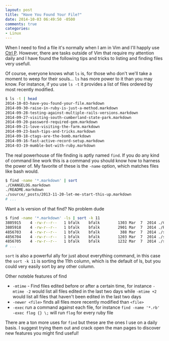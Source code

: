 ```yaml
---
layout: post
title: "Have You Found Your File?"
date: 2014-10-03 06:49:50 -0500
comments: true
categories: 
- Linux
---
```

When I need to find a file it's normally when I am in Vim and I'll happly use
[Ctrl P](https://github.com/kien/ctrlp.vim).  However, there are tasks outside
of Vim that require my attention daily and I have found the following tips and
tricks to listing and finding files very usefull.

<!-- more -->

Of course, everyone knows what `ls` is, for those who don't we'll take a moment
to weep for their souls... `ls` has more power to it than you may know.  For
instance, if you use `ls -t` it provides a list of files ordered by most
recently modified.

```bash
$ ls -t | head
2014-10-03-have-you-found-your-file.markdown
2014-09-30-raise-in-ruby-is-just-a-method.markdown
2014-09-28-testing-against-multiple-rails-versions.markdown
2014-09-27-visiting-south-cumberland-state-park.markdown
2014-09-20-password-required-gem.markdown
2014-09-21-love-visiting-the-farm.markdown
2014-09-23-bash-tips-and-tricks.markdown
2014-09-18-ctags-are-the-bomb.markdown
2014-09-16-fast-active-record-setup.markdown
2014-03-19-mumble-bot-with-ruby.markdown
```

The real powerhouse of file finding is aptly named `find`.  If you do any kind
of command line work this is a command you should know how to harness the power
of.  My favorite of these is the `-name` option, which matches files like bash
would.

```bash
$ find -name '*.markdown' | sort
./CHANGELOG.markdown
./README.markdown
./source/_posts/2013-11-20-let-me-start-this-up.markdown
# ...

```
Want a ls version of that find?  No problem dude

```bash
$ find -name '*.markdown' -ls | sort -k 11
3805915    4 -rw-r--r--   1 bfalk    bfalk        1303 Mar  7  2014 ./CHANGELOG.markdown
3805918    4 -rw-r--r--   1 bfalk    bfalk        2901 Mar  7  2014 ./README.markdown
4856703    4 -rw-r--r--   1 bfalk    bfalk         388 Mar  7  2014 ./source/_posts/2013-11-20-let-me-start-this-up.markdown
4856704    4 -rw-r--r--   1 bfalk    bfalk        1203 Mar  7  2014 ./source/_posts/2013-11-21-las-vegas-ruby-users-group.markdown
4856705    4 -rw-r--r--   1 bfalk    bfalk        1232 Mar  7  2014 ./source/_posts/2013-11-22-image-scraping-my-wedding-photos.markdown
# ...

```

`sort` is also a powerful ally for just about everything command, in this case
the `sort -k 11` is sorting the 11th column, which is the default of ls, but
you could very easily sort by any other column.

Other noteble features of find

* `-mtime` - Find files edited before or after a certain time, for instance
  `-mtime -2` would list all files edited in the last two days while
  `-mtime +2` would list all files that haven't been edited in the last two
  days
* `-newer <file>` finds all files more recently modified than `<file>`
* `-exec` run a command against each file, for instance
  `find -name '*.rb' -exec flog {} \;` will run `flog` for every ruby file

There are a ton more uses for `find` but these are the ones I use on a daily
basis.  I suggest trying them out and crack open the man pages to discover new
features you might find useful!
